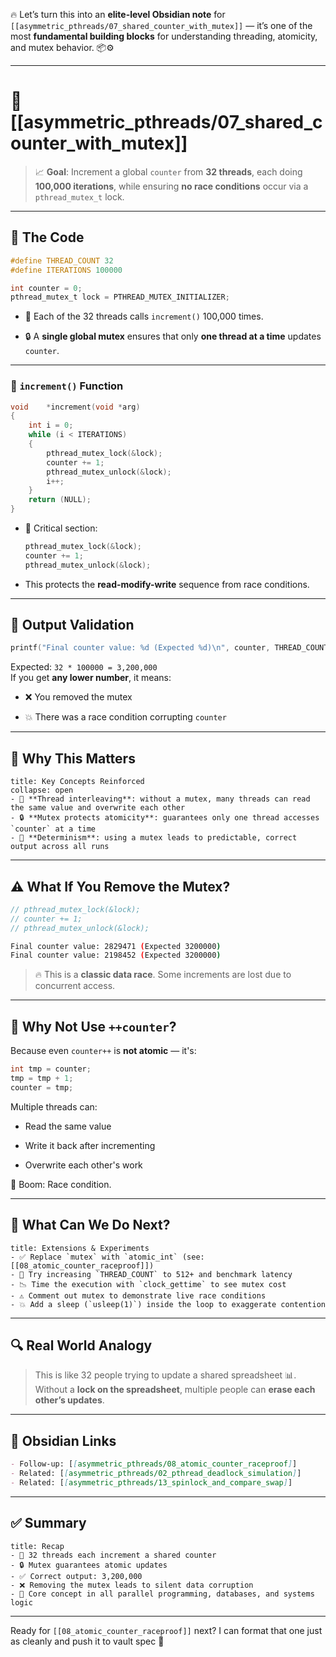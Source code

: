 🔥 Let’s turn this into an **elite-level Obsidian note** for `[[asymmetric_pthreads/07_shared_counter_with_mutex]]` — it’s one of the most **fundamental building blocks** for understanding threading, atomicity, and mutex behavior. 📦⚙️

---

# 🧵 [[asymmetric_pthreads/07_shared_counter_with_mutex]]

> 📈 **Goal**: Increment a global `counter` from **32 threads**, each doing **100,000 iterations**, while ensuring **no race conditions** occur via a `pthread_mutex_t` lock.

---

## 🔧 The Code

```c
#define THREAD_COUNT 32
#define ITERATIONS 100000

int counter = 0;
pthread_mutex_t lock = PTHREAD_MUTEX_INITIALIZER;

```

- 🔁 Each of the 32 threads calls `increment()` 100,000 times.
    
- 🔒 A **single global mutex** ensures that only **one thread at a time** updates `counter`.
    

---

### 🔄 `increment()` Function

```c
void	*increment(void *arg)
{
	int	i = 0;
	while (i < ITERATIONS)
	{
		pthread_mutex_lock(&lock);
		counter += 1;
		pthread_mutex_unlock(&lock);
		i++;
	}
	return (NULL);
}
```

- 🧠 Critical section:
    
    ```c
    pthread_mutex_lock(&lock);
    counter += 1;
    pthread_mutex_unlock(&lock);
    ```
    
- This protects the **read-modify-write** sequence from race conditions.
    

---

## 🧪 Output Validation

```c
printf("Final counter value: %d (Expected %d)\n", counter, THREAD_COUNT * ITERATIONS);
```

Expected: `32 * 100000 = 3,200,000`  
If you get **any lower number**, it means:

- ❌ You removed the mutex
    
- 💥 There was a race condition corrupting `counter`
    

---

## 🧠 Why This Matters

```ad-note
title: Key Concepts Reinforced
collapse: open
- 🧵 **Thread interleaving**: without a mutex, many threads can read the same value and overwrite each other
- 🔒 **Mutex protects atomicity**: guarantees only one thread accesses `counter` at a time
- 🎯 **Determinism**: using a mutex leads to predictable, correct output across all runs
```

---

## ⚠️ What If You Remove the Mutex?

```c
// pthread_mutex_lock(&lock);
// counter += 1;
// pthread_mutex_unlock(&lock);
```

```bash
Final counter value: 2829471 (Expected 3200000)
Final counter value: 2198452 (Expected 3200000)
```

> 🔥 This is a **classic data race**. Some increments are lost due to concurrent access.

---

## 🧵 Why Not Use `++counter`?

Because even `counter++` is **not atomic** — it's:

```c
int tmp = counter;
tmp = tmp + 1;
counter = tmp;
```

Multiple threads can:

- Read the same value
    
- Write it back after incrementing
    
- Overwrite each other's work
    

🧨 Boom: Race condition.

---

## 🧠 What Can We Do Next?

```ad-tip
title: Extensions & Experiments
- ✅ Replace `mutex` with `atomic_int` (see: [[08_atomic_counter_raceproof]])
- 🔁 Try increasing `THREAD_COUNT` to 512+ and benchmark latency
- 📉 Time the execution with `clock_gettime` to see mutex cost
- ⚠️ Comment out mutex to demonstrate live race conditions
- 💥 Add a sleep (`usleep(1)`) inside the loop to exaggerate contention
```

---

## 🔍 Real World Analogy

> This is like 32 people trying to update a shared spreadsheet 📊.  
> Without a **lock on the spreadsheet**, multiple people can **erase each other’s updates**.

---

## 📎 Obsidian Links

```markdown
- Follow-up: [[asymmetric_pthreads/08_atomic_counter_raceproof]]
- Related: [[asymmetric_pthreads/02_pthread_deadlock_simulation]]
- Related: [[asymmetric_pthreads/13_spinlock_and_compare_swap]]
```

---

## ✅ Summary

```ad-note
title: Recap
- 🧵 32 threads each increment a shared counter
- 🔒 Mutex guarantees atomic updates
- ✅ Correct output: 3,200,000
- ❌ Removing the mutex leads to silent data corruption
- 🧠 Core concept in all parallel programming, databases, and systems logic
```

---

Ready for `[[08_atomic_counter_raceproof]]` next? I can format that one just as cleanly and push it to vault spec 🚀